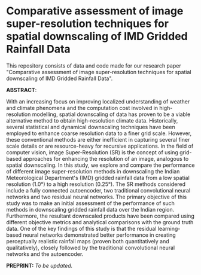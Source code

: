 # Comparative assessment of image super-resolution techniques for spatial downscaling of IMD Gridded Rainfall Data

This repository consists of data and code made for our research paper "Comparative assessment of image super-resolution techniques for spatial downscaling of IMD Gridded Rainfall Data".

**ABSTRACT**:

With an increasing focus on improving localized understanding of weather and climate phenomena and the computation cost involved in high-resolution modelling, spatial downscaling of data has proven to be a viable alternative method to obtain high-resolution climate data. Historically, several statistical and dynamical downscaling techniques have been employed to enhance coarse resolution data to a finer grid scale. However, these conventional methods are either inefficient in capturing several finer scale details or are resource-heavy for recursive applications. In the field of computer vision, image Super-Resolution (SR) is the concept of using grid-based approaches for enhancing the resolution of an image, analogous to spatial downscaling. In this study, we explore and compare the performance of different image super-resolution methods in downscaling the Indian Meteorological Department's (IMD) gridded rainfall data from a low spatial resolution (1.0°) to a high resolution (0.25°). The SR methods considered include a fully connected autoencoder, two traditional convolutional neural networks and two residual neural networks. The primary objective of this study was to make an initial assessment of the performance of such methods in downscaling gridded rainfall data over the Indian region. Furthermore, the resultant downscaled products have been compared using different objective metrics and analytical comparisons with the ground truth data. One of the key findings of this study is that the residual learning-based neural networks demonstrated better performance in creating perceptually realistic rainfall maps (proven both quantitatively and qualitatively), closely followed by the traditional convolutional neural networks and the autoencoder.

**PREPRINT:**
_To be updated._
